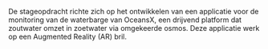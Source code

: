 De stageopdracht richte zich op het ontwikkelen van een applicatie voor de monitoring van de waterbarge van OceansX, een drijvend platform dat zoutwater omzet in zoetwater via omgekeerde osmos. 
Deze applicatie werk op een Augmented Reality (AR) bril.
